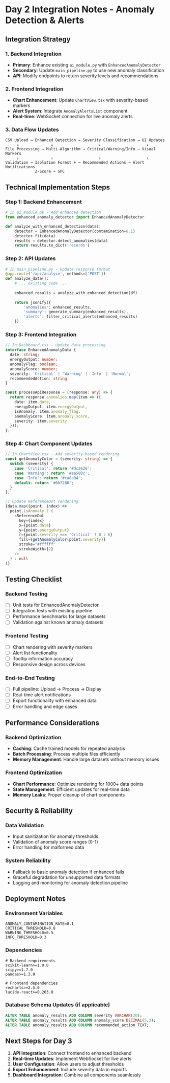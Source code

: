 # Day 2 Integration Notes - Anomaly Detection & Alerts

## Integration Strategy

### 1. Backend Integration
- **Primary**: Enhance existing `ai_module.py` with `EnhancedAnomalyDetector`
- **Secondary**: Update `main_pipeline.py` to use new anomaly classification
- **API**: Modify endpoints to return severity levels and recommendations

### 2. Frontend Integration
- **Chart Enhancement**: Update `ChartView.tsx` with severity-based markers
- **Alert System**: Integrate `AnomalyAlertsList` component
- **Real-time**: WebSocket connection for live anomaly alerts

### 3. Data Flow Updates

```
CSV Upload → Enhanced Detection → Severity Classification → UI Updates
     ↓              ↓                    ↓                    ↓
File Processing → Multi-Algorithm → Critical/Warning/Info → Visual Markers
     ↓              ↓                    ↓                    ↓
Validation → Isolation Forest + → Recommended Actions → Alert Notifications
             Z-Score + SPC
```

## Technical Implementation Steps

### Step 1: Backend Enhancement
```python
# In ai_module.py - Add enhanced detection
from enhanced_anomaly_detector import EnhancedAnomalyDetector

def analyze_with_enhanced_detection(data):
    detector = EnhancedAnomalyDetector(contamination=0.1)
    detector.fit(data)
    results = detector.detect_anomalies(data)
    return results.to_dict('records')
```

### Step 2: API Updates
```python
# In main_pipeline.py - Update response format
@app.route('/api/analyze', methods=['POST'])
def analyze_data():
    # ... existing code ...
    
    enhanced_results = analyze_with_enhanced_detection(df)
    
    return jsonify({
        'anomalies': enhanced_results,
        'summary': generate_summary(enhanced_results),
        'alerts': filter_critical_alerts(enhanced_results)
    })
```

### Step 3: Frontend Integration
```typescript
// In Dashboard.tsx - Update data processing
interface EnhancedAnomalyData {
  date: string;
  energyOutput: number;
  anomalyFlag: boolean;
  anomalyScore: number;
  severity: 'Critical' | 'Warning' | 'Info' | 'Normal';
  recommendedAction: string;
}

const processApiResponse = (response: any) => {
  return response.anomalies.map(item => ({
    date: item.date,
    energyOutput: item.energyOutput,
    isAnomaly: item.anomaly_flag,
    anomalyScore: item.anomaly_score,
    severity: item.severity
  }));
};
```

### Step 4: Chart Component Updates
```typescript
// In ChartView.tsx - Add severity-based rendering
const getAnomalyColor = (severity: string) => {
  switch (severity) {
    case 'Critical': return '#dc2626';
    case 'Warning': return '#ea580c'; 
    case 'Info': return '#ca8a04';
    default: return '#6b7280';
  }
};

// Update ReferenceDot rendering
{data.map((point, index) => 
  point.isAnomaly ? (
    <ReferenceDot
      key={index}
      x={point.date}
      y={point.energyOutput}
      r={point.severity === 'Critical' ? 8 : 6}
      fill={getAnomalyColor(point.severity)}
      stroke="#ffffff"
      strokeWidth={2}
    />
  ) : null
)}
```

## Testing Checklist

### Backend Testing
- [ ] Unit tests for EnhancedAnomalyDetector
- [ ] Integration tests with existing pipeline
- [ ] Performance benchmarks for large datasets
- [ ] Validation against known anomaly datasets

### Frontend Testing
- [ ] Chart rendering with severity markers
- [ ] Alert list functionality
- [ ] Tooltip information accuracy
- [ ] Responsive design across devices

### End-to-End Testing
- [ ] Full pipeline: Upload → Process → Display
- [ ] Real-time alert notifications
- [ ] Export functionality with enhanced data
- [ ] Error handling and edge cases

## Performance Considerations

### Backend Optimization
- **Caching**: Cache trained models for repeated analysis
- **Batch Processing**: Process multiple files efficiently
- **Memory Management**: Handle large datasets without memory issues

### Frontend Optimization
- **Chart Performance**: Optimize rendering for 1000+ data points
- **State Management**: Efficient updates for real-time data
- **Memory Leaks**: Proper cleanup of chart components

## Security & Reliability

### Data Validation
- Input sanitization for anomaly thresholds
- Validation of anomaly score ranges (0-1)
- Error handling for malformed data

### System Reliability
- Fallback to basic anomaly detection if enhanced fails
- Graceful degradation for unsupported data formats
- Logging and monitoring for anomaly detection pipeline

## Deployment Notes

### Environment Variables
```
ANOMALY_CONTAMINATION_RATE=0.1
CRITICAL_THRESHOLD=0.8
WARNING_THRESHOLD=0.5
INFO_THRESHOLD=0.3
```

### Dependencies
```
# Backend requirements
scikit-learn>=1.0.0
scipy>=1.7.0
pandas>=1.3.0

# Frontend dependencies
recharts>=2.5.0
lucide-react>=0.263.0
```

### Database Schema Updates (if applicable)
```sql
ALTER TABLE anomaly_results ADD COLUMN severity VARCHAR(20);
ALTER TABLE anomaly_results ADD COLUMN anomaly_score DECIMAL(5,3);
ALTER TABLE anomaly_results ADD COLUMN recommended_action TEXT;
```

## Next Steps for Day 3

1. **API Integration**: Connect frontend to enhanced backend
2. **Real-time Updates**: Implement WebSocket for live alerts
3. **User Configuration**: Allow users to adjust thresholds
4. **Export Enhancement**: Include severity data in exports
5. **Dashboard Integration**: Combine all components seamlessly 